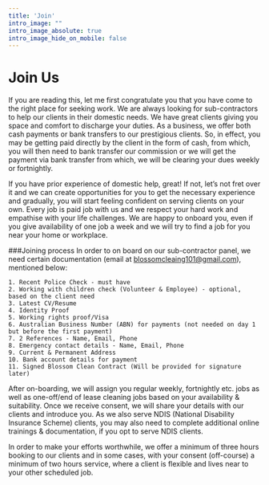 ```yaml
---
title: 'Join'
intro_image: ""
intro_image_absolute: true
intro_image_hide_on_mobile: false
---
```


# Join Us

If you are reading this, let me first congratulate you that you have come to the right place for seeking work. We are always looking for sub-contractors to help our clients in their domestic needs. We have great clients giving you space and comfort to discharge your duties. As a business, we offer both cash payments or bank transfers to our prestigious clients. So, in effect, you may be getting paid directly by the client in the form of cash, from which, you will then need to bank transfer our commission or we will get the payment via bank transfer from which, we will be clearing your dues weekly or fortnightly.

If you have prior experience of domestic help, great! If not, let’s not fret over it and we can create opportunities for you to get the necessary experience and gradually, you will start feeling confident on serving clients on your own. Every job is paid job with us and we respect your hard work and empathise with your life challenges. We are happy to onboard you, even if you give availability of one job a week and we will try to find a job for you near your home or workplace.

###Joining process
In order to on board on our sub-contractor panel, we need certain documentation (email at blossomcleaing101@gmail.com), mentioned below:
    
    1. Recent Police Check - must have
    2. Working with children check (Volunteer & Employee) - optional, based on the client need
    3. Latest CV/Resume
    4. Identity Proof
    5. Working rights proof/Visa
    6. Australian Business Number (ABN) for payments (not needed on day 1 but before the first payment)
    7. 2 References - Name, Email, Phone
    8. Emergency contact details - Name, Email, Phone
    9. Current & Permanent Address
    10. Bank account details for payment
    11. Signed Blossom Clean Contract (Will be provided for signature later)

After on-boarding, we will assign you regular weekly, fortnightly etc. jobs as well as one-off/end of lease cleaning jobs based on your availability & suitability. Once we receive consent, we will share your details with our clients and introduce you. As we also serve NDIS (National Disability Insurance Scheme) clients, you may also need to complete additional online trainings & documentation, if you opt to serve NDIS clients.

In order to make your efforts worthwhile, we offer a minimum of three hours booking to our clients and in some cases, with your consent (off-course) a minimum of two hours service, where a client is flexible and lives near to your other scheduled job.


